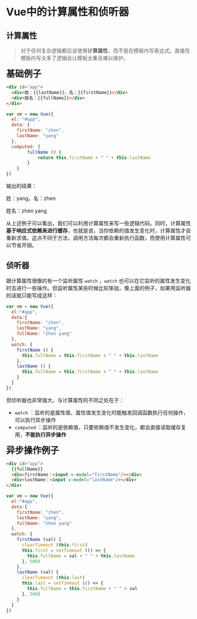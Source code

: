 # Vue中的计算属性和侦听器

## 计算属性

> 对于任何复杂逻辑都应该使用**计算属性**，而不是在模板内写表达式。直接在模板内写太多了逻辑会让模板太重且难以维护。



**<font size=5>基础例子</font>**

```html
<div id="app">
  <div>姓：{{lastName}}，名：{{firstName}}</div>
  <div>姓名：{{fullName}}</div>
</div>
```

```javascript
var vm = new Vue({
  el: "#app",
  data: {
    firstName: "zhen",
    lastName: "yang"
  },
  computed: {
		fullName () {
			return this.firstName + " " + this.lastName  
		}
	}
})
```

输出的结果：

姓：yang，名：zhen

姓名：zhen yang



从上述例子可以看出，我们可以利用计算属性来写一些逻辑代码。同时，计算属性**基于响应式依赖来进行缓存**，也就是说，当你依赖的值发生变化时，计算属性才会重新求值。这点不同于方法，调用方法每次都会重新执行函数，而使用计算属性可以节省开销。



## 侦听器

跟计算属性很像的有一个监听属性 `watch` ，`watch` 也可以在它监听的属性发生变化时去进行一些操作。但监听属性某些时候比较笨拙，像上面的例子，如果用监听器的话就只能写成这样：

```javascript
var vm = new Vue({
  el:"#app",
  data:{
    firstName: "zhen",
    lastName: "yang",
    fullName: "zhen yang"
  },
  watch: {
    firstName () {
      this.fullName = this.firstName + " " + this.lastName
    },
    lastName () {
      this.fullName = this.firstName + " " + this.lastName
    }
  } 
})
```



但侦听器也非常强大，与计算属性的不同之处在于：

- `watch` ：监听的是属性值，属性值发生变化时能触发回调函数执行任何操作，可以执行异步操作
- `computed` ：监听的是依赖值，只要依赖值不发生变化，都会直接读取缓存复用，**不能执行异步操作**



**<font size=5>异步操作例子</font>**

```html
<div id="app">
  {{fullName}}
  <div>firstName：<input v-model="firstName"/></div>
  <div>lastName：<input v-model="lastName"/></div>
</div>
```

```javascript
var vm = new Vue({
  el:"#app",
  data:{
    firstName: "zhen",
    lastName: "yang",
    fullName: "zhen yang"
  },
  watch: {
    firstName (val) {
      clearTimeout (this.first)
      this.first = setTimeout (() => {
       	this.fullName = val + " " + this.lastName
      }, 500)
    },
    lastName (val) {
      clearTimeout (this.last)
      this.last = setTimeout (() => {
       	this.fullName = this.firstName + " " + val
      }, 500)
    }
  } 
})
```

